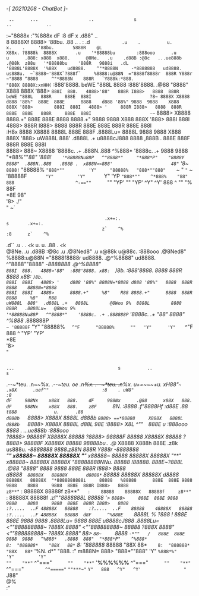 _-*[ 20210208 - ChatBot ]*-_

     ..      ...                   ..               s                                                                                                           ..             ..                                  
  :~"8888x :"%888x               dF                :8                                                                                                         dF         x .d88"    ..                             
 8    8888Xf  8888>             '88bu.            .88                              ..    .     :        .d``            .u    .          u.      x.    .     '88bu.       5888R    @L                              
X88x. ?8888k  8888X       .u    '*88888bu        :888ooo      .u          u      .888: x888  x888.      @8Ne.   .u    .d88B :@8c   ...ue888b   .@88k  z88u   '*88888bu    '888R   9888i   .dL                      
'8888L'8888X  '%88X    ud8888.    ^"*8888N     -*8888888   ud8888.     us888u.  ~`8888~'888X`?888f`     %8888:u@88N  ="8888f8888r  888R Y888r ~"8888 ^8888     ^"*8888N    888R   `Y888k:*888.                     
 "888X 8888X:xnHH(`` :888'8888.  beWE "888L      8888    :888'8888. .@88 "8888"   X888  888X '888>       `888I  888.   4888>'88"   888R I888>   8888  888R    beWE "888L   888R     888E  888I                     
   ?8~ 8888X X8888   d888 '88%"  888E  888E      8888    d888 '88%" 9888  9888    X888  888X '888>        888I  888I   4888> '     888R I888>   8888  888R    888E  888E   888R     888E  888I                     
 -~`   8888> X8888   8888.+"     888E  888E      8888    8888.+"    9888  9888    X888  888X '888>        888I  888I   4888>       888R I888>   8888  888R    888E  888E   888R     888E  888I                     
 :H8x  8888  X8888   8888L       888E  888F     .8888Lu= 8888L      9888  9888    X888  888X '888>      uW888L  888'  .d888L .+   u8888cJ888    8888 ,888B .  888E  888F   888R     888E  888I                     
 8888> 888~  X8888   '8888c. .+ .888N..888      ^%888*   '8888c. .+ 9888  9888   "*88%""*88" '888!`    '*88888Nu88P   ^"8888*"     "*888*P"    "8888Y 8888"  .888N..888   .888B .  x888N><888'                     
 48"` '8*~   `8888!`  "88888%    `"888*""         'Y"     "88888%   "888*""888"    `~    "    `"`      ~ '88888F`        "Y"         'Y"        `Y"   'YP     `"888*""    ^*888%    "88"  888                      
  ^-==""      `""       "YP'        ""                      "YP'     ^Y"   ^Y'                            888 ^                                                  ""         "%            88F                      
                                                                                                          *8E                                                                            98"                       
                                                                                                          '8>                                                                          ./"                         
                                                                                                           "                                                                          ~`  

                                         .x+=:.                                 s       .x+=:.                                                                                                                     
                                        z`    ^%                               :8      z`    ^%                                                                                                                    
 .d``            .u    .                   .   <k               u.    u.      .88         .   <k                                                                                                                   
 @8Ne.   .u    .d88B :@8c       .u       .@8Ned8"      .u     x@88k u@88c.   :888ooo    .@8Ned8"                                                                                                                   
 %8888:u@88N  ="8888f8888r   ud8888.   .@^%8888"    ud8888.  ^"8888""8888" -*8888888  .@^%8888"                                                                                                                    
  `888I  888.   4888>'88"  :888'8888. x88:  `)8b. :888'8888.   8888  888R    8888    x88:  `)8b.                                                                                                                   
   888I  888I   4888> '    d888 '88%" 8888N=*8888 d888 '88%"   8888  888R    8888    8888N=*8888                                                                                                                   
   888I  888I   4888>      8888.+"     %8"    R88 8888.+"      8888  888R    8888     %8"    R88                                                                                                                   
 uW888L  888'  .d888L .+   8888L        @8Wou 9%  8888L        8888  888R   .8888Lu=   @8Wou 9%                                                                                                                    
'*88888Nu88P   ^"8888*"    '8888c. .+ .888888P`   '8888c. .+  "*88*" 8888"  ^%888*   .888888P`                                                                                                                     
~ '88888F`        "Y"       "88888%   `   ^"F      "88888%      ""   'Y"      'Y"    `   ^"F                                                                                                                       
   888 ^                      "YP'                   "YP'                                                                                                                                                          
   *8E                                                                                                                                                                                                             
   '8>                                                                                                                                                                                                             
    "                                                                                       


                                                                                                                                  ...                                       s          ..                     s                                                                              
  .--~*teu.        .n~~%x.       .--~*teu.          oe        .n~~%x.       .--~*teu.        .n~~%x.        u+=~~~+u.          xH88"`~ .x8X      .uef^"                    :8    . uW8"                      :8                                                                             
 dF     988Nx    x88X   888.    dF     988Nx      .@88      x88X   888.    dF     988Nx    x88X   888.    z8F      `8N.      :8888   .f"8888Hf :d88E                      .88    `t888              u.      .88                                                                               
d888b   `8888>  X888X   8888L  d888b   `8888> ==*88888     X888X   8888L  d888b   `8888>  X888X   8888L  d88L       98E     :8888>  X8L  ^""`  `888E             u       :888ooo  8888   .    ...ue888b    :888ooo                                                                                 
?8888>  98888F X8888X   88888  ?8888>  98888F    88888    X8888X   88888  ?8888>  98888F X8888X   88888  98888bu.. .@*      X8888  X888h        888E .z8k     us888u.  -*8888888  9888.z88N   888R Y888r -*8888888                                                                                 
 "**"  x88888~ 88888X   88888X  "**"  x88888~    88888    88888X   88888X  "**"  x88888~ 88888X   88888X "88888888NNu.      88888  !88888.      888E~?888L .@88 "8888"   8888     9888  888E  888R I888>   8888                                                                                    
      d8888*`  88888X   88888X       d8888*`     88888    88888X   88888X       d8888*`  88888X   88888X  "*8888888888i     88888   %88888      888E  888E 9888  9888    8888     9888  888E  888R I888>   8888                                                                                    
    z8**"`   : 88888X   88888f     z8**"`   :    88888    88888X   88888f     z8**"`   : 88888X   88888f  .zf""*8888888L    88888 '> `8888>     888E  888E 9888  9888    8888     9888  888E  888R I888>   8888                                                                                    
  :?.....  ..F 48888X   88888    :?.....  ..F    88888    48888X   88888    :?.....  ..F 48888X   88888  d8F      ^%888E    `8888L %  ?888   !  888E  888E 9888  9888   .8888Lu=  9888  888E u8888cJ888   .8888Lu=                                                                                 
 <""888888888~  ?888X   8888"   <""888888888~    88888     ?888X   8888"   <""888888888~  ?888X   8888"  88>        `88~     `8888  `-*""   /   888E  888E 9888  9888   ^%888*   .8888  888"  "*888*P"    ^%888*                                                                                   
 8:  "888888*    "88X   88*`    8:  "888888*     88888      "88X   88*`    8:  "888888*    "88X   88*`   '%N.       d*"        "888.      :"   m888N= 888> "888*""888"    'Y"     `%888*%"      'Y"         'Y"                                                                                    
 ""    "**"`       ^"==="`      ""    "**"`   '**%%%%%%**     ^"==="`      ""    "**"`       ^"==="`        ^"====="`            `""***~"`      `Y"   888   ^Y"   ^Y'                "`                                                                                                            
                                                                                                                                                     J88"                                                                                                                                          
                                                                                                                                                     @%                                                                                                                                            
                                                                                                                                                   :"      
